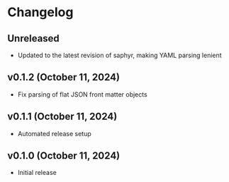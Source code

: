 # Changelog

<!--
    Add changes to the Unreleased section during development.
    Do not change this header — the GitHub action that releases
    this project will edit this file and add the version header for you.
    The Unreleased block will also be used for the GitHub release notes.
-->

## Unreleased

* Updated to the latest revision of saphyr, making YAML parsing lenient

## v0.1.2 (October 11, 2024)

* Fix parsing of flat JSON front matter objects

## v0.1.1 (October 11, 2024)

* Automated release setup

## v0.1.0 (October 11, 2024)

* Initial release
